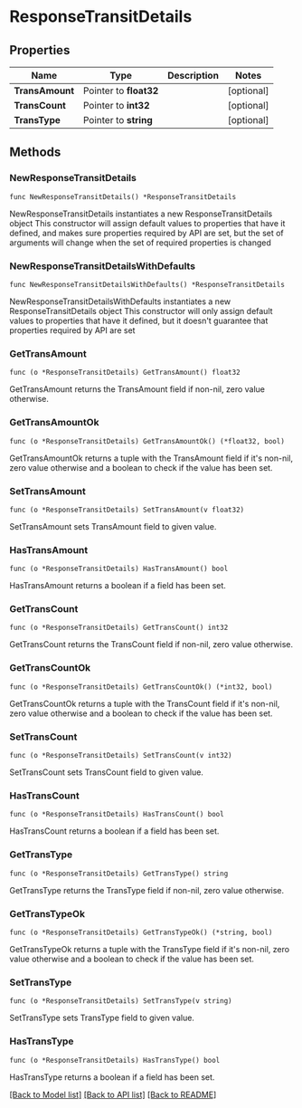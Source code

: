 # ResponseTransitDetails

## Properties

Name | Type | Description | Notes
------------ | ------------- | ------------- | -------------
**TransAmount** | Pointer to **float32** |  | [optional] 
**TransCount** | Pointer to **int32** |  | [optional] 
**TransType** | Pointer to **string** |  | [optional] 

## Methods

### NewResponseTransitDetails

`func NewResponseTransitDetails() *ResponseTransitDetails`

NewResponseTransitDetails instantiates a new ResponseTransitDetails object
This constructor will assign default values to properties that have it defined,
and makes sure properties required by API are set, but the set of arguments
will change when the set of required properties is changed

### NewResponseTransitDetailsWithDefaults

`func NewResponseTransitDetailsWithDefaults() *ResponseTransitDetails`

NewResponseTransitDetailsWithDefaults instantiates a new ResponseTransitDetails object
This constructor will only assign default values to properties that have it defined,
but it doesn't guarantee that properties required by API are set

### GetTransAmount

`func (o *ResponseTransitDetails) GetTransAmount() float32`

GetTransAmount returns the TransAmount field if non-nil, zero value otherwise.

### GetTransAmountOk

`func (o *ResponseTransitDetails) GetTransAmountOk() (*float32, bool)`

GetTransAmountOk returns a tuple with the TransAmount field if it's non-nil, zero value otherwise
and a boolean to check if the value has been set.

### SetTransAmount

`func (o *ResponseTransitDetails) SetTransAmount(v float32)`

SetTransAmount sets TransAmount field to given value.

### HasTransAmount

`func (o *ResponseTransitDetails) HasTransAmount() bool`

HasTransAmount returns a boolean if a field has been set.

### GetTransCount

`func (o *ResponseTransitDetails) GetTransCount() int32`

GetTransCount returns the TransCount field if non-nil, zero value otherwise.

### GetTransCountOk

`func (o *ResponseTransitDetails) GetTransCountOk() (*int32, bool)`

GetTransCountOk returns a tuple with the TransCount field if it's non-nil, zero value otherwise
and a boolean to check if the value has been set.

### SetTransCount

`func (o *ResponseTransitDetails) SetTransCount(v int32)`

SetTransCount sets TransCount field to given value.

### HasTransCount

`func (o *ResponseTransitDetails) HasTransCount() bool`

HasTransCount returns a boolean if a field has been set.

### GetTransType

`func (o *ResponseTransitDetails) GetTransType() string`

GetTransType returns the TransType field if non-nil, zero value otherwise.

### GetTransTypeOk

`func (o *ResponseTransitDetails) GetTransTypeOk() (*string, bool)`

GetTransTypeOk returns a tuple with the TransType field if it's non-nil, zero value otherwise
and a boolean to check if the value has been set.

### SetTransType

`func (o *ResponseTransitDetails) SetTransType(v string)`

SetTransType sets TransType field to given value.

### HasTransType

`func (o *ResponseTransitDetails) HasTransType() bool`

HasTransType returns a boolean if a field has been set.


[[Back to Model list]](../README.md#documentation-for-models) [[Back to API list]](../README.md#documentation-for-api-endpoints) [[Back to README]](../README.md)


